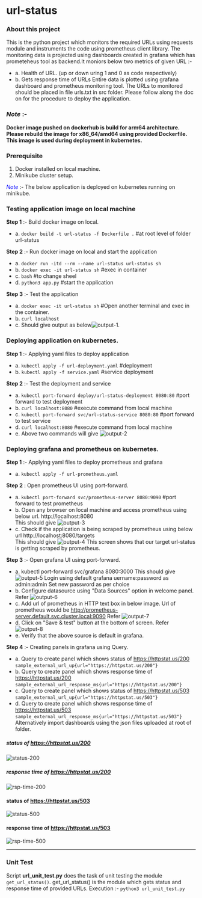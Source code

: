 # url-status

### About this project
This is the python project which monitors the required URLs using requests module and instruments the code using prometheus client library. The monitoring data is projected using dashboards created in grafana which has prometeheus tool as backend.It moniors below two metrics of given URL :-
* a. Health of URL. (up or down uring 1 and 0 as code respectively)
* b. Gets response time of URLs
Entire data is plotted using grafana dashboard and prometheus monitoring tool.
The URLs to monitored should be placed in file urls.txt in src folder. Please follow along the doc on for the procedure to deploy the application.

### _Note_ :- 
**Docker image pushed on dockerhub is build for arm64 architecture. Please rebuild the image for x86_64/amd64 using provided Dockerfile. This image is used during deployment in kubernetes.**


### Prerequisite
1. Docker installed on local machine.
2. Minikube cluster setup.

<span style="color:blue">*Note*</span> :- The below application is deployed on kubernetes running on minikube.

### Testing application image on local machine
**Step 1** :- Build docker image on local.
* a. ```docker build -t url-status -f Dockerfile .``` #at root level of folder url-status

**Step 2** :- Run docker image on local and start the application
* a. ```docker run -itd --rm --name url-status url-status sh```
* b. ```docker exec -it url-status sh``` #exec in container
* c. ```bash``` #to change sheel
* d. ```python3 app.py``` #start the application

**Step 3** :- Test the application
* a. ```docker exec -it url-status sh``` #Open another terminal and exec in the container.
* b. ```curl localhost```
* c. Should give output as below![output-1](https://github.com/gore28akshay/url-status/blob/master/images/test-docker-on-local.png).

### Deploying application on kubernetes.
**Step 1** :- Applying yaml files to deploy application
* a. ```kubectl apply -f url-deployment.yaml``` #deployment
* b. ```kubectl apply -f service.yaml``` #service deployment

**Step 2**  :- Test the deployment and service
* a. ```kubectl port-forward deploy/url-status-deployment 8080:80``` #port forward to test deployment
* b. ```curl localhost:8080``` #execute command from local machine
* c. ```kubectl port-forward svc/url-status-service 8080:80``` #port forward to test service
* d. ```curl localhost:8080``` #execute command from local machine
* e. Above two commands will give ![output-2](https://github.com/gore28akshay/url-status/blob/master/images/test-deployment-on-local.png)

### Deploying grafana and prometheus on kubernetes.
**Step 1**  :- Applying yaml files to deploy prometheus and grafana
* a. ```kubectl apply -f url-prometheus.yaml```

**Step 2** : Open prometheus UI using port-forward.
* a. ```kubectl port-forward svc/prometheus-server 8080:9090``` #port forward to test prometheus
* b. Open any browser on local machine and access prometheus using below url.
      http://localhost:8080  
      This should give ![output-3](https://github.com/gore28akshay/url-status/blob/master/images/test-prometheus-on-local.png)
* c. Check if the application is being scraped by prometheus using below url
      http://localhost:8080/targets  
      This should give ![output-4](https://github.com/gore28akshay/url-status/blob/master/images/prometheus-target-verify.png)
      This screen shows that our target url-status is getting scraped by prometheus.  

**Step 3** :- Open grafana UI using port-forward.
* a. kubectl port-forward svc/grafana 8080:3000
      This should give ![output-5](https://github.com/gore28akshay/url-status/blob/master/images/grafana-dashboard.png)
      Login using default grafana uername:password as admin:admin
      Set new password as per choice
* b. Configure datasource using "Data Sources" option in welcome panel.
      Refer ![output-6](https://github.com/gore28akshay/url-status/blob/master/images/data-source.png)
* c. Add url of prometheus in HTTP text box in below image. Url of prometheus would be
      http://prometheus-server.default.svc.cluster.local:9090
      Refer ![output-7](https://github.com/gore28akshay/url-status/blob/master/images/configure-prometheus-url.png)
* d. Click on "Save & test" button at the bottom of screen.
      Refer ![output-8](https://github.com/gore28akshay/url-status/blob/master/images/submit-prometheus-data-source.png)
* e. Verify that the above source is default in grafana.

**Step 4** :- Creating panels in grafana using Query.
* a. Query to create panel which shows status of https://httpstat.us/200
     ```sample_external_url_up{url="https://httpstat.us/200"}```
* b. Query to create panel which shows response time of https://httpstat.us/200
     ```sample_external_url_response_ms{url="https://httpstat.us/200"}```
* c. Query to create panel which shows status of https://httpstat.us/503
     ```sample_external_url_up{url="https://httpstat.us/503"}```
* d. Query to create panel which shows response time of https://httpstat.us/503
     ```sample_external_url_response_ms{url="https://httpstat.us/503"}```
Alternatively import dashboards using the json files uploaded at root of folder.
##### status of https://httpstat.us/200
![status-200](https://github.com/gore28akshay/url-status/blob/master/images/200-URL-status.png)
##### response time of https://httpstat.us/200
![rsp-time-200](https://github.com/gore28akshay/url-status/blob/master/images/200-url-response-time.png)
#### status of https://httpstat.us/503
![status-500](https://github.com/gore28akshay/url-status/blob/master/images/500-URL-status.png)
#### response time of https://httpstat.us/503
![rsp-time-500](https://github.com/gore28akshay/url-status/blob/master/images/500-URL-response-time.png)

****
### Unit Test

Script **url_unit_test.py** does the task of unit testing the module ```get_url_status()```.
get_url_status() is the module which gets status and response time of provided URLs.
Execution :- ```python3 url_unit_test.py```
